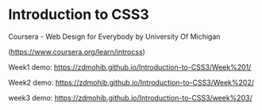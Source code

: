 # Introduction to CSS3

Coursera - Web Design for Everybody by University Of Michigan

(https://www.coursera.org/learn/introcss)


Week1 demo:   https://zdmohib.github.io/Introduction-to-CSS3/Week%201/

Week2 demo:   https://zdmohib.github.io/Introduction-to-CSS3/Week%202/

week3 demo:   https://zdmohib.github.io/Introduction-to-CSS3/week%203/
